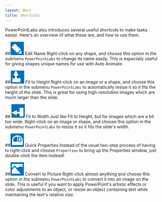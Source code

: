 ```yaml
---
layout: docs
title: Shortcuts
---
```


PowerPointLabs also introduces several useful shortcuts to make tasks easier. Here's an overview of what these are, and how to use them.

##![](/img/docs/misc-1.png) Edit Name
Right-click on any shape, and choose this option in the submenu `PowerPointLabs` to change its name easily. This is especially useful for giving shapes unique names for use with Auto Animate.

##![](/img/docs/misc-2.png) Fit to Height
Right-click on an image or a shape, and choose this option in the submenu `PowerPointLabs` to automatically resize it so it fits the height of the slide. This is great for using high-resolution images which are much larger than the slide.

##![](/img/docs/misc-3.png) Fit to Width
Just like Fit to Height, but for images which are a bit too wide. Right-click on an image or shape, and choose this option in the submenu `PowerPointLabs` to resize it so it fits the slide's width.

##![](/img/docs/misc-4.png) Quick Properties
Instead of the usual two-step process of having to right-click and choose `Properties` to bring up the Properties window, just double-click the item instead!

##![](/img/docs/misc-5.png) Convert to Picture
Right-click almost anything and choose this option in the submenu `PowerPointLabs` to convert it into an image on the slide.
This is useful if you want to apply PowerPoint's artistic effects or color adjustments to an object, or resize an object containing text while maintaining the text's relative size.

